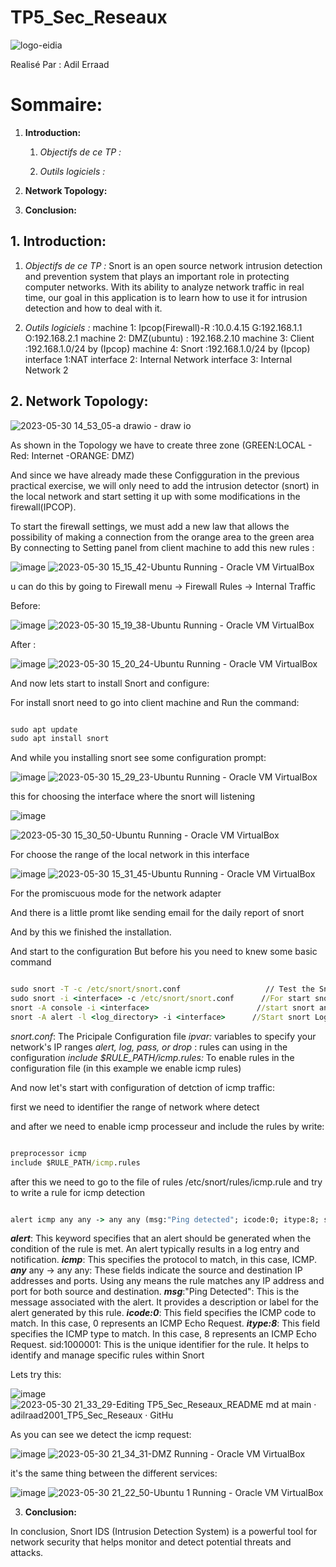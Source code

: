 # TP5_Sec_Reseaux

![logo-eidia](https://github.com/adilraad2001/TP5_Sec_Reseaux/assets/99618982/608744a9-d99b-4314-ab58-2828cee9a1a0)

Realisé Par : Adil Erraad

# Sommaire:

 1. **Introduction:**
 
    1. *Objectifs de ce TP :*
    
    2. *Outils logiciels :*
    
 2. **Network Topology:**
 
 3. **Conclusion:**


## 1. **Introduction:**
  1. *Objectifs de ce TP :*
    Snort is an open source network intrusion detection and prevention system that plays an important role in protecting computer networks. With its ability to analyze network traffic in real time, our goal in this application is to learn how to use it for intrusion detection and how to deal with it.

  2. *Outils logiciels :*
      machine 1: Ipcop(Firewall)-R :10.0.4.15   G:192.168.1.1   O:192.168.2.1
      machine 2: DMZ(ubuntu) : 192.168.2.10
      machine 3: Client :192.168.1.0/24 by (Ipcop)
      machine 4: Snort  :192.168.1.0/24 by (Ipcop)
      interface 1:NAT
      interface 2: Internal Network
      interface 3: Internal Network 2
  
## 2. **Network Topology:**

![2023-05-30 14_53_05-a drawio - draw io](https://github.com/adilraad2001/TP5_Sec_Reseaux/assets/99618982/1e3b583f-59d7-4142-9ef3-aa4fd22d1d5d)


As shown in the Topology we have to create three zone (GREEN:LOCAL  - Red: Internet  -ORANGE: DMZ)

And since we have already made these Configguration in the previous practical exercise, we will only need to add the intrusion detector (snort) in the local network and start setting it up with some modifications in the firewall(IPCOP).

To start the firewall settings, we must add a new law that allows the possibility of making a connection from the orange area to the green area By connecting to Setting panel from client machine to add this new rules : 

![image](https://github.com/adilraad2001/TP5_Sec_Reseaux/assets/99618982/9e613a29-efa3-45df-b037-5cea4c068e4b)
![2023-05-30 15_15_42-Ubuntu  Running  - Oracle VM VirtualBox](https://github.com/adilraad2001/TP5_Sec_Reseaux/assets/99618982/711e3875-bc9b-4cc6-9a8a-03a8f8e08d8f)


u can do this by going to Firewall menu -> Firewall Rules -> Internal Traffic

Before:

![image](https://github.com/adilraad2001/TP5_Sec_Reseaux/assets/99618982/58e035d6-b89e-4c0c-831b-c8ca622f1396)
![2023-05-30 15_19_38-Ubuntu  Running  - Oracle VM VirtualBox](https://github.com/adilraad2001/TP5_Sec_Reseaux/assets/99618982/5d774d5d-5c3f-42ae-8209-2a876416b1b7)


After :

![image](https://github.com/adilraad2001/TP5_Sec_Reseaux/assets/99618982/0df136e5-1349-428d-94bd-cf0da92d434c)
![2023-05-30 15_20_24-Ubuntu  Running  - Oracle VM VirtualBox](https://github.com/adilraad2001/TP5_Sec_Reseaux/assets/99618982/482c1e49-3429-4bb1-9123-cf04b9a8d0ef)


And now lets start to install Snort and configure:

For install snort need to go into client machine and Run the command:

```bat

sudo apt update
sudo apt install snort

```

And while you installing snort see some configuration prompt:

![image](https://github.com/adilraad2001/TP5_Sec_Reseaux/assets/99618982/b93cff5b-357a-46fd-b0ae-9ae2cf7f3017)
![2023-05-30 15_29_23-Ubuntu  Running  - Oracle VM VirtualBox](https://github.com/adilraad2001/TP5_Sec_Reseaux/assets/99618982/5fd9b4f0-d65e-4510-8a92-846e7db394d0)



this for choosing the interface where the snort will listening

![image](https://github.com/adilraad2001/TP5_Sec_Reseaux/assets/99618982/331249a4-c4f8-4fae-b5db-889a8fc7b1ca)

![2023-05-30 15_30_50-Ubuntu  Running  - Oracle VM VirtualBox](https://github.com/adilraad2001/TP5_Sec_Reseaux/assets/99618982/37638b04-c3c1-484e-af3a-49ffeb419c97)

For choose the range of the local network in this interface

![image](https://github.com/adilraad2001/TP5_Sec_Reseaux/assets/99618982/70c5e5c2-fd3d-4302-a39b-d4a48691c98a)
![2023-05-30 15_31_45-Ubuntu  Running  - Oracle VM VirtualBox](https://github.com/adilraad2001/TP5_Sec_Reseaux/assets/99618982/e6d4ab20-5e81-4bf8-b615-ad56904624c4)


For the promiscuous mode for the network adapter

And there is a little promt like sending email for the daily report of snort

And by this we finished the installation.

And start to the configuration But before his you need to knew some basic command

```bat

sudo snort -T -c /etc/snort/snort.conf                   // Test the Snort configuration to ensure it is valid
sudo snort -i <interface> -c /etc/snort/snort.conf      //For start snort with specific configuration file
snort -A console -i <interface>                        //start snort and show the alert in the console
snort -A alert -l <log_directory> -i <interface>      //Start snort Log Alert to filE

```
_snort.conf_: The Pricipale Configuration file
_ipvar:_  variables to specify your network's IP ranges
_alert, log, pass, or drop_ : rules can using in the configuration
_include $RULE_PATH/icmp.rules:_ To enable rules in the configuration file (in this example we enable icmp rules)

And now let's start with configuration of detction of icmp traffic:

first we need to identifier the range of network where detect

and after we need to enable icmp processeur and include the rules by write:

```bat

preprocessor icmp
include $RULE_PATH/icmp.rules

```

after this we need to go to the file of rules /etc/snort/rules/icmp.rule 
and try to write a rule for icmp detection 

```bat

alert icmp any any -> any any (msg:"Ping detected"; icode:0; itype:8; sid:1000001;)

```
_**alert**_: This keyword specifies that an alert should be generated when the condition of the rule is met. An alert typically results in a log entry and notification.
_**icmp**_: This specifies the protocol to match, in this case, ICMP.
_**any**_ any -> any any: These fields indicate the source and destination IP addresses and ports. Using any means the rule matches any IP address and port for both source and destination.
_**msg**_:"Ping Detected": This is the message associated with the alert. It provides a description or label for the alert generated by this rule.
_**icode:0**_: This field specifies the ICMP code to match. In this case, 0 represents an ICMP Echo Request.
_**itype:8**_: This field specifies the ICMP type to match. In this case, 8 represents an ICMP Echo Request.
sid:1000001: This is the unique identifier for the rule. It helps to identify and manage specific rules within Snort

Lets try this:

![image](https://github.com/adilraad2001/TP5_Sec_Reseaux/assets/99618982/40c7c8ff-f397-48d4-a061-a618dd6d14f5)
![2023-05-30 21_33_29-Editing TP5_Sec_Reseaux_README md at main · adilraad2001_TP5_Sec_Reseaux · GitHu](https://github.com/adilraad2001/TP5_Sec_Reseaux/assets/99618982/11637208-ad2d-410b-b08a-b14a54d28dac)


As you can see we detect the icmp request:

![image](https://github.com/adilraad2001/TP5_Sec_Reseaux/assets/99618982/29cbe195-d121-471a-a091-84721f627e1b)
![2023-05-30 21_34_31-DMZ  Running  - Oracle VM VirtualBox](https://github.com/adilraad2001/TP5_Sec_Reseaux/assets/99618982/8523374d-0408-4c68-b6a4-733133a45fdf)


it's the same thing between the different services:

![image](https://github.com/adilraad2001/TP5_Sec_Reseaux/assets/99618982/bf3928de-ebf4-408d-98a9-b2f1d9749491)
![2023-05-30 21_22_50-Ubuntu 1  Running  - Oracle VM VirtualBox](https://github.com/adilraad2001/TP5_Sec_Reseaux/assets/99618982/5a56e703-b46a-4fb9-9b11-fbdb21c2a75c)



 3. **Conclusion:**
 
  In conclusion, Snort IDS (Intrusion Detection System) is a powerful tool for network security that helps monitor and detect potential threats and attacks.
  














